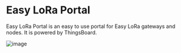 # Easy LoRa Portal
Easy LoRa Portal is an easy to use portal for Easy LoRa gateways and nodes. It is powered by ThingsBoard.

![image](https://user-images.githubusercontent.com/29994971/68069247-52eea400-fd90-11e9-8ae5-d2064b8bfdf0.png)

